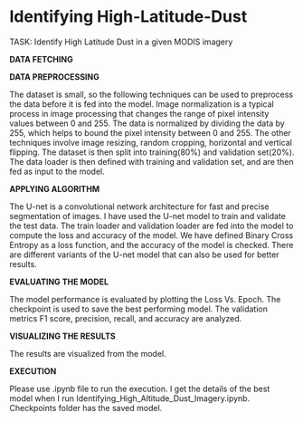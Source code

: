 # Identifying High-Latitude-Dust

TASK: Identify High Latitude Dust in a given MODIS imagery

**DATA FETCHING**

**DATA PREPROCESSING**

The dataset is small, so the following techniques can be used to preprocess the data before it is fed into the model. Image normalization is a typical process in image processing that changes the range of pixel intensity values between 0 and 255. The data is normalized by dividing the data by 255, which helps to bound the pixel intensity between 0 and 255. The other techniques involve image resizing, random cropping, horizontal and vertical flipping. The dataset is then split into training(80%) and validation set(20%). The data loader is then defined with training and validation set, and are then fed as input to the model.


**APPLYING ALGORITHM**

The U-net is a convolutional network architecture for fast and precise segmentation of images. I have used the U-net model to train and validate the test data. The train loader and validation loader are fed into the model to compute the loss and accuracy of the model. We have defined Binary Cross Entropy as a loss function, and the accuracy of the model is checked. There are different variants of the U-net model that can also be used for better results.


**EVALUATING THE MODEL**

The model performance is evaluated by plotting the Loss Vs. Epoch. The checkpoint is used to save the best performing model. The validation metrics F1 score, precision, recall, and accuracy are analyzed.


**VISUALIZING THE RESULTS**

The results are visualized from the model.


**EXECUTION**

Please use .ipynb file to run the execution. I get the details of the best model when I run Identifying_High_Altitude_Dust_Imagery.ipynb. Checkpoints folder has the saved model.
